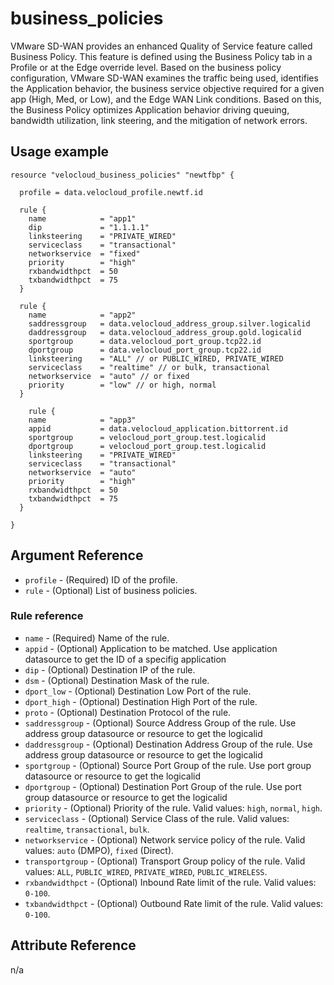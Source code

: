 # business_policies
VMware SD-WAN provides an enhanced Quality of Service feature called Business Policy. This feature is defined using the Business Policy tab in a Profile or at the Edge override level.
Based on the business policy configuration, VMware SD-WAN examines the traffic being used, identifies the Application behavior, the business service objective required for a given app (High, Med, or Low), and the Edge WAN Link conditions. Based on this, the Business Policy optimizes Application behavior driving queuing, bandwidth utilization, link steering, and the mitigation of network errors.

## Usage example

```hcl
resource "velocloud_business_policies" "newtfbp" {

  profile = data.velocloud_profile.newtf.id

  rule {
    name            = "app1"
    dip             = "1.1.1.1"
    linksteering    = "PRIVATE_WIRED"
    serviceclass    = "transactional"
    networkservice  = "fixed"
    priority        = "high"
    rxbandwidthpct  = 50
    txbandwidthpct  = 75
  }

  rule {
    name            = "app2"
    saddressgroup   = data.velocloud_address_group.silver.logicalid
    daddressgroup   = data.velocloud_address_group.gold.logicalid
    sportgroup      = data.velocloud_port_group.tcp22.id
    dportgroup      = data.velocloud_port_group.tcp22.id
    linksteering    = "ALL" // or PUBLIC_WIRED, PRIVATE_WIRED
    serviceclass    = "realtime" // or bulk, transactional
    networkservice  = "auto" // or fixed
    priority        = "low" // or high, normal
  }

    rule {
    name            = "app3"
    appid           = data.velocloud_application.bittorrent.id
    sportgroup      = velocloud_port_group.test.logicalid
    dportgroup      = velocloud_port_group.test.logicalid
    linksteering    = "PRIVATE_WIRED"
    serviceclass    = "transactional"
    networkservice  = "auto"
    priority        = "high"
    rxbandwidthpct  = 50
    txbandwidthpct  = 75
  }

}
```

## Argument Reference

* `profile` - (Required) ID of the profile.
* `rule` - (Optional) List of business policies.

### Rule reference
* `name` - (Required) Name of the rule.
* `appid` - (Optional) Application to be matched. Use application datasource to get the ID of a specifig application
* `dip` - (Optional) Destination IP of the rule.
* `dsm` - (Optional) Destination Mask of the rule.
* `dport_low` - (Optional) Destination Low Port of the rule.
* `dport_high` - (Optional) Destination High Port of the rule.
* `proto` - (Optional) Destination Protocol of the rule.
* `saddressgroup` - (Optional) Source Address Group of the rule. Use address group datasource or resource to get the logicalid
* `daddressgroup` - (Optional) Destination Address Group of the rule. Use address group datasource or resource to get the logicalid
* `sportgroup` - (Optional) Source Port Group of the rule. Use port group datasource or resource to get the logicalid
* `dportgroup` - (Optional) Destination Port Group of the rule. Use port group datasource or resource to get the logicalid
* `priority` - (Optional) Priority of the rule. Valid values: `high`, `normal`, `high`.
* `serviceclass` - (Optional) Service Class of the rule. Valid values: `realtime`, `transactional`, `bulk`.
* `networkservice` - (Optional) Network service policy of the rule. Valid values: `auto` (DMPO), `fixed` (Direct).
* `transportgroup` - (Optional) Transport Group policy of the rule. Valid values: `ALL`, `PUBLIC_WIRED`, `PRIVATE_WIRED`, `PUBLIC_WIRELESS`.
* `rxbandwidthpct` - (Optional) Inbound Rate limit of the rule. Valid values: `0-100`.
* `txbandwidthpct` - (Optional) Outbound Rate limit of the rule. Valid values: `0-100`.

## Attribute Reference

n/a